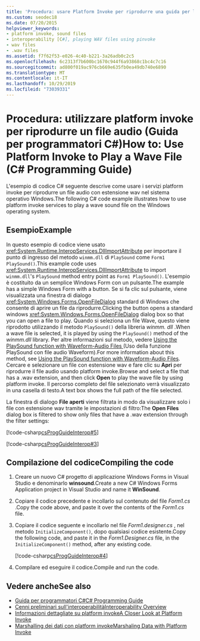 ```yaml
---
title: 'Procedura: usare Platform Invoke per riprodurre una guida per la C# programmazione di file Wave'
ms.custom: seodec18
ms.date: 07/20/2015
helpviewer_keywords:
- platform invoke, sound files
- interoperability [C#], playing WAV files using pinvoke
- wav files
- .wav files
ms.assetid: f7f62f53-e026-4c40-b221-3a26adb0c2c5
ms.openlocfilehash: 6c2313f7b600bc1670c944f6a93868c1bc4c7c16
ms.sourcegitcommit: ad800f019ac976cb669e635fb0ea49db740e6890
ms.translationtype: MT
ms.contentlocale: it-IT
ms.lasthandoff: 10/29/2019
ms.locfileid: "73039331"
---
```

# <a name="how-to-use-platform-invoke-to-play-a-wave-file-c-programming-guide"></a><span data-ttu-id="cc2a5-102">Procedura: utilizzare platform invoke per riprodurre un file audio (Guida per programmatori C#)</span><span class="sxs-lookup"><span data-stu-id="cc2a5-102">How to: Use Platform Invoke to Play a Wave File (C# Programming Guide)</span></span>

<span data-ttu-id="cc2a5-103">L'esempio di codice C# seguente descrive come usare i servizi platform invoke per riprodurre un file audio con estensione wav nel sistema operativo Windows.</span><span class="sxs-lookup"><span data-stu-id="cc2a5-103">The following C# code example illustrates how to use platform invoke services to play a wave sound file on the Windows operating system.</span></span>

## <a name="example"></a><span data-ttu-id="cc2a5-104">Esempio</span><span class="sxs-lookup"><span data-stu-id="cc2a5-104">Example</span></span>

<span data-ttu-id="cc2a5-105">In questo esempio di codice viene usato <xref:System.Runtime.InteropServices.DllImportAttribute> per importare il punto di ingresso del metodo `winmm.dll` di `PlaySound` come `Form1 PlaySound()`.</span><span class="sxs-lookup"><span data-stu-id="cc2a5-105">This example code uses <xref:System.Runtime.InteropServices.DllImportAttribute> to import `winmm.dll`'s `PlaySound` method entry point as `Form1 PlaySound()`.</span></span> <span data-ttu-id="cc2a5-106">L'esempio è costituito da un semplice Windows Form con un pulsante.</span><span class="sxs-lookup"><span data-stu-id="cc2a5-106">The example has a simple Windows Form with a button.</span></span> <span data-ttu-id="cc2a5-107">Se si fa clic sul pulsante, viene visualizzata una finestra di dialogo <xref:System.Windows.Forms.OpenFileDialog> standard di Windows che consente di aprire un file da riprodurre.</span><span class="sxs-lookup"><span data-stu-id="cc2a5-107">Clicking the button opens a standard windows <xref:System.Windows.Forms.OpenFileDialog> dialog box so that you can open a file to play.</span></span> <span data-ttu-id="cc2a5-108">Quando si seleziona un file Wave, questo viene riprodotto utilizzando il metodo `PlaySound()` della libreria *winmm. dll* .</span><span class="sxs-lookup"><span data-stu-id="cc2a5-108">When a wave file is selected, it is played by using the `PlaySound()` method of the *winmm.dll* library.</span></span> <span data-ttu-id="cc2a5-109">Per altre informazioni sul metodo, vedere [Using the PlaySound function with Waveform-Audio Files ](https://docs.microsoft.com/windows/desktop/multimedia/using-playsound-to-play-waveform-audio-files) (Uso della funzione PlaySound con file audio Waveform).</span><span class="sxs-lookup"><span data-stu-id="cc2a5-109">For more information about this method, see [Using the PlaySound function with Waveform-Audio Files](https://docs.microsoft.com/windows/desktop/multimedia/using-playsound-to-play-waveform-audio-files).</span></span> <span data-ttu-id="cc2a5-110">Cercare e selezionare un file con estensione wav e fare clic su **Apri** per riprodurre il file audio usando platform invoke.</span><span class="sxs-lookup"><span data-stu-id="cc2a5-110">Browse and select a file that has a .wav extension, and then click **Open** to play the wave file by using platform invoke.</span></span> <span data-ttu-id="cc2a5-111">Il percorso completo del file selezionato verrà visualizzato in una casella di testo.</span><span class="sxs-lookup"><span data-stu-id="cc2a5-111">A text box shows the full path of the file selected.</span></span>

<span data-ttu-id="cc2a5-112">La finestra di dialogo **File aperti** viene filtrata in modo da visualizzare solo i file con estensione wav tramite le impostazioni di filtro:</span><span class="sxs-lookup"><span data-stu-id="cc2a5-112">The **Open Files** dialog box is filtered to show only files that have a .wav extension through the filter settings:</span></span>

[!code-csharp[csProgGuideInterop#5](~/samples/snippets/csharp/VS_Snippets_VBCSharp/csProgGuideInterop/CS/WinSound.cs#5)]

[!code-csharp[csProgGuideInterop#3](~/samples/snippets/csharp/VS_Snippets_VBCSharp/csProgGuideInterop/CS/WinSound.cs#3)]

## <a name="compiling-the-code"></a><span data-ttu-id="cc2a5-113">Compilazione del codice</span><span class="sxs-lookup"><span data-stu-id="cc2a5-113">Compiling the code</span></span>

1. <span data-ttu-id="cc2a5-114">Creare un nuovo C# progetto di applicazione Windows Forms in Visual Studio e denominarlo **winsound**.</span><span class="sxs-lookup"><span data-stu-id="cc2a5-114">Create a new C# Windows Forms Application project in Visual Studio and name it **WinSound**.</span></span>

2. <span data-ttu-id="cc2a5-115">Copiare il codice precedente e incollarlo sul contenuto del file *Form1.cs* .</span><span class="sxs-lookup"><span data-stu-id="cc2a5-115">Copy the code above, and paste it over the contents of the *Form1.cs* file.</span></span>

3. <span data-ttu-id="cc2a5-116">Copiare il codice seguente e incollarlo nel file *Form1.designer.cs* , nel metodo `InitializeComponent()`, dopo qualsiasi codice esistente.</span><span class="sxs-lookup"><span data-stu-id="cc2a5-116">Copy the following code, and paste it in the *Form1.Designer.cs* file, in the `InitializeComponent()` method, after any existing code.</span></span>

     [!code-csharp[csProgGuideInterop#4](~/samples/snippets/csharp/VS_Snippets_VBCSharp/csProgGuideInterop/CS/WinSound.cs#4)]

4. <span data-ttu-id="cc2a5-117">Compilare ed eseguire il codice.</span><span class="sxs-lookup"><span data-stu-id="cc2a5-117">Compile and run the code.</span></span>

## <a name="see-also"></a><span data-ttu-id="cc2a5-118">Vedere anche</span><span class="sxs-lookup"><span data-stu-id="cc2a5-118">See also</span></span>

- [<span data-ttu-id="cc2a5-119">Guida per programmatori C#</span><span class="sxs-lookup"><span data-stu-id="cc2a5-119">C# Programming Guide</span></span>](../index.md)
- [<span data-ttu-id="cc2a5-120">Cenni preliminari sull'interoperabilità</span><span class="sxs-lookup"><span data-stu-id="cc2a5-120">Interoperability Overview</span></span>](interoperability-overview.md)
- [<span data-ttu-id="cc2a5-121">Informazioni dettagliate su platform invoke</span><span class="sxs-lookup"><span data-stu-id="cc2a5-121">A Closer Look at Platform Invoke</span></span>](../../../framework/interop/consuming-unmanaged-dll-functions.md#a-closer-look-at-platform-invoke)
- [<span data-ttu-id="cc2a5-122">Marshalling dei dati con platform invoke</span><span class="sxs-lookup"><span data-stu-id="cc2a5-122">Marshaling Data with Platform Invoke</span></span>](../../../framework/interop/marshaling-data-with-platform-invoke.md)
